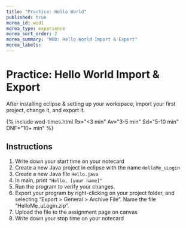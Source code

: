 ```yaml
---
title: "Practice: Hello World"
published: true
morea_id: wod1
morea_type: experience
morea_sort_order: 2
morea_summary: "WOD: Hello World Import & Export"
morea_labels:
---
```


# Practice: Hello World Import & Export

After installing eclipse & setting up your workspace, import your first project, change it, and export it.

{% include wod-times.html Rx="<3 min" Av="3-5 min" Sd="5-10 min" DNF="10+ min" %}

## Instructions

1. Write down your start time on your notecard
1. Create a new Java project in eclipse with the name `HelloMe_uLogin`
2. Create a new Java file `Hello.java`
3. In main, print `"Hello, [your name]"`
2. Run the program to verify your changes.
3. Export your program by right-clicking on your project folder, and selecting “Export > General > Archive File”. Name the file “HelloMe_uLogin.zip”.
4. Upload the file to the assignment page on canvas
5. Write down your stop time on your notecard

<!--1. *Start your timer*-->
<!--1. Download [HelloWorld.zip](HelloWorld.zip)
1. Open Eclipse and go to File > Import > General > Existing Projects into Workspace
1. Select archive file, hit “Browse”, and select the HelloWorld.zip file you just downloaded
    - If you (or your computer) has unzipped the project, select "root directory" instead and browse to the folder.
1. Double-click the project folder, the src folder, and then the default package. You should now see a class file, HelloWorld.java.
1. To run the program:
    -  Click on the green play button at the top of the screen **OR**
    - Right-click name.java class and select “Run As > Java Application”
1. Rename the project so that it is "HelloWorld_uLogin" by right-clicking on the project and selecting "Refactor > Rename"
1. Change the program so that instead of displaying "Hello, World!" it says hello to you.-->



<!--1. *Stop your timer*-->



<!--## Demonstration

Once you've finished doing the HW a single time, watch me do it:

{% include youtube.html id="lbh5q9Lj-As" %}

{% include wod-warning.html %}-->